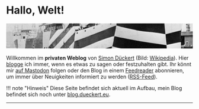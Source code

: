 # Hallo, Welt!

![](./img/dazzle-camouflage.jpg)

Willkommen im **privaten Weblog** von [Simon Dückert](about.md) (Bild: [Wikipedia](https://de.wikipedia.org/wiki/Dazzle_camouflage)). Hier [blogge](https://de.wikipedia.org/wiki/Blog) ich immer, wenn es etwas zu sagen oder festzuhalten gibt. Ihr könnt mir [auf Mastodon](https://colearn.social/@simondueckert) folgen oder den Blog in einem [Feedreader](https://de.wikipedia.org/wiki/Feedreader) abonnieren, um immer über Neuigkeiten informiert zu werden ([RSS-Feed](feed_rss_created.xml)).

!!! note "Hinweis"
    Diese Seite befindet sich aktuell im Aufbau, mein Blog befindet sich noch unter [blog.dueckert.eu](https://blog.dueckert.eu).

---


